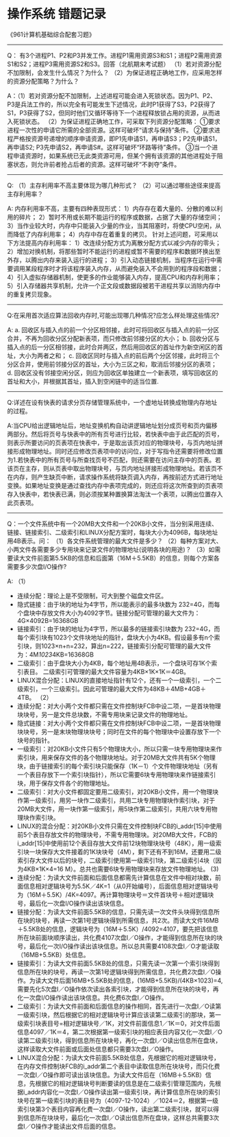 # 操作系统 错题记录
《961计算机基础综合配套习题》
- - - -
Q： 有3个进程P1、P2和P3并发工作。进程P1需用资源S3和S1；进程P2需用资源S1和S2；进程P3需用资源S2和S3。回答（北航期末考试题）
（1）若对资源分配不加限制，会发生什么情况？为什么？
（2）为保证进程正确地工作，应采用怎样的资源分配策略？为什么？

A：（1）若对资源分配不加限制，上述进程可能会进入死锁状态。因为P1、P2、P3是兵法工作的，所以完全有可能发生下述情况，此时P1获得了S3，P2获得了S1，P3获得了S2，但同时他们又循环等待下一个进程释放锁占用的资源，从而进入死锁状态。
（2）为保证进程正确地工作，可采取下列资源分配策略：
①要求进程一次性的申请它所需的全部资源。这样可破坏“请求与保持”条件。
②要求进程严格按资源号递增的顺序申请资源，即P1先申请S1，再申请S3；P2先申请S1，再申请S2; P3先申请S2，再申请S#。这样可破坏“环路等待”条件。
③当一个进程申请资源时，如果系统已无此类资源可用，但某个拥有该资源的其他进程处于阻塞状态，则允许前者抢占后者的资源。这样可破坏“不剥夺”条件。
- - - -
Q: （1）主存利用率不高主要体现为哪几种形式？
（2）可以通过哪些途径来提高主存利用率？

A:
内存利用率不高，主要有四种表现形式：
1）内存存在着大量的、分散的难以利用的碎片；
2）暂时不用或长期不能运行的程序或数据，占据了大量的存储空间；
3）当作业较大时，内存中只能装入少量的作业，当其阻塞时，将使CPU空闲，从而降低了内存利用率；
4）内存中存在着重复的拷贝。
针对上述问题，可采用以下方法提高内存利用率：
1）改连续分配方式为离散分配方式以减少内存的零头；
2）增加对换机制，将那些暂时不能运行的进程或暂不需要的程序和数据环换出至外存，以腾出内存来装入运行的进程；
3）引入动态链接机制，当程序在运行中需要调用某段程序时才将该程序装入内存，从而避免装入不会用到的程序段和数据；
4）引入虚拟存储器机制，使更多的作业能够装入内存，提高CPU和内存利用率；
5）引入存储器共享机制，允许一个正文段或数据段被若干进程共享以消除内存中的重复拷贝现象。
- - - -
Q:在采用首次适应算法回收内存时,可能出现哪几种情况?应怎么样处理这些情况?

A:
a. 回收区与插入点的前一个分区相邻接，此时可将回收区与插入点的前一分区合并，不再为回收分区分配新表项，而只修改前邻接分区的大小； 
b. 回收分区与插入点的后一分区相邻接，此时合并两区，然后用回收区的首址作为新空闲区的首址，大小为两者之和； 
c. 回收区同时与插入点的前后两个分区邻接，此时将三个分区合并，使用前邻接分区的首址，大小为三区之和，取消后邻接分区的表项； 
d. 回收区没有邻接空闲分区，则应为回收区单独建立一个新表项，填写回收区的首址和大小，并根据其首址，插入到空闲链中的适当位置.
- - - -
Q:详述在设有快表的请求分页存储管理系统中，一个虚地址转换成物理内存地址的过程。

A:当CPU给出逻辑地址后，地址变换机构自动讲逻辑地址划分成页号和页内偏移两部分。然后将页号与快表中的所有页号进行比较，若快表中由于此匹配的页号，则表示所要访问的页表项在快表中，于是取出该页对应的物理块号，与页内地址拼接形成物理地址。同时还应修改页表项中的访问位，对于写指令还需要将修改位置为1.若快表中的所有页号与所查找页号不匹配，则还需要在访问主存中的页表。若该页在主存，则从页表中取出物理块号，与页内地址拼接形成物理地址。若该页不在内存，则产生缺页中断，请求操作系统将缺页调入内存，再按前述方式进行地址变换。如果地址变换是通过查找内存中表项完成的，则还应将这次所查到的页表项存入快表中，若快表已满，则必须按某种置换算法淘汰一个表项，以腾出位置存入此页表项。
- - - -
Q：一个文件系统中有一个20MB大文件和一个20KB小文件，当分别采用连续、链接、链接索引、二级索引和LINUX分配方案时，每块大小为4096B，每块地址用4B表示。问：
（1）各文件系统管理的最大文件是多少？
（2）每种方案对大、小两文件各需要多少专用块来记录文件的物理地址(说明各块的用途)？
（3）如需要读大文件前面第5.5KB的信息和后面第（16M＋5.5KB）的信息，则每个方案各需要多少次盘I/O操作?

A: 
（1）
* 连续分配：理论上是不受限制，可大到整个磁盘文件区。
* 隐式链接：由于块的地址为4字节，所以能表示的最多块数为 232=4G，而每个盘块中存放文件大小为4092字节。链接分配可管理的最大文件为：4G×4092B=16368GB
* 链接索引：由于块的地址为4字节，所以最多的链接索引块数为 232=4G，而每个索引块有1023个文件块地址的指针，盘块大小为4KB。假设最多有n个索引块，则1023×n+n=232，算出n=222，链接索引分配可管理的最大文件为：4M*1023*4KB=16368GB
* 二级索引：由于盘块大小为4KB，每个地址用4B表示，一个盘块可存1K个索引表目。
二级索引可管理的最大文件容量为4KB×1K×1K＝4GB。
* LINUX混合分配：LINUX的直接地址指针有12个，还有一个一级索引，一个二级索引，一个三级索引。因此可管理的最大文件为48KB＋4MB+4GB＋4TB。
（2）
* 连续分配：对大小两个文件都只需在文件控制块FCB中设二项，一是首块物理块块号，另一是文件总块数，不需专用块来记录文件的物理地址。
* 隐式链接：对大小两个文件都只需在文件控制块FCB中设二项，一是首块物理块块号，另一是末块物理块块号；同时在文件的每个物理块中设置存放下一个块号的指针。
* 一级索引：对20KB小文件只有5个物理块大小，所以只需一块专用物理块来作索引块，用来保存文件的各个物理块地址。对于20MB大文件共有5K个物理块，由于链接索引的每个索引块只能保存（1K－1）个文件物理块地址（另有一个表目存放下一个索引块指针），所以它需要6块专用物理块来作链接索引块，用于保存文件各个的物理地址。
* 二级索引：对大小文件都固定要用二级索引，对20KB小文件，用一个物理块作第一级索引，用另一块作二级索引，共用二块专用物理块作索引块，对于20MB大文件，用一块作第一级索引，用5块作第二级索引，共用六块专用物理块作索引块。
* LINUX的混合分配：对20KB小文件只需在文件控制块FCB的i_addr[15]中使用前5个表目存放文件的物理块号，不需专用物理块。对20MB大文件，FCB的i_addr[15]中使用前12个表目存放大文件前12块物理块块号（48K），用一级索引块一块保存大文件接着的1K块块号（4M），剩下还有不到16M，还要用二级索引存大文件以后的块号，二级索引使用第一级索引1块，第二级索引4块（因为4KB×1K×4=16 M）。总共也需要6块专用物理块来存放文件物理地址。
(3) 
* 连续分配：为读大文件前面和后面信息都需先计算信息在文件中相对块数，前面信息相对逻辑块号为5.5K／4K=1（从0开始编号），后面信息相对逻辑块号为（16M＋5.5K）/4K=4097。再计算物理块号＝文件首块号＋相对逻辑块号，最后化一次盘I/O操作读出该块信息。
* 链接分配：为读大文件前面5.5KB的信息，只需先读一次文件头块得到信息所在块的块号，再读一次第1号逻辑块得到所需信息，共2次。而读大文件16MB＋5.5KB处的信息，逻辑块号为（16M＋5.5K）/4092=4107，要先把该信息所在块前面块顺序读出，共化费4107次盘I／O操作，才能得到信息所在块的块号，最后化一次I/O操作读出该块信息。所以总共需要4108次盘I／O才能读取（16MB+5.5KB）处信息。
* 链接索引：为读大文件前面5.5KB处的信息，只需先读一次第一个索引块得到信息所在块的块号，再读一次第1号逻辑块得到所需信息，共化费2次盘I／O操作。为读大文件后面16MB+5.5KB处的信息，(16MB+5.5KB)/(4KB×1023)=4,需要先化5次盘I／O操作依次读出各索引块，才能得到信息所在块的块号，再化一次盘I/O操作读出该块信息。共化费6次盘I／O操作。
* 二级索引：为读大文件前面和后面信息的操作相同，首先进行一次盘I／O读第一级索引块，然后根据它的相对逻辑块号计算应该读第二级索引的那块，第一级索引块表目号=相对逻辑块号／1K，对文件前面信息1／1K＝0，对文件后面信息4097／1K＝4，第二次根据第一级索引块的相应表目内容又化一次盘I／O读第二级索引块，得到信息所在块块号，再化一次盘I／O读出信息所在盘块，这样读取大文件前面或后面处信息都只需要3次盘I／O操作。
* LINUX混合分配：为读大文件前面5.5KB处信息，先根据它的相对逻辑块号，在内存文件控制块FCB的i_addr第二个表目中读取信息所在块块号，而只化费一次盘I／O操作即可读出该块信息。为读大文件后在（16MB＋5.5KB）信息，先根据它的相对逻辑块号判断要读的信息是在二级索引管理范围内，先根据i_addr内容化一次盘I／O操作读出第一级索引块，再计算信息所在块的索引块号在第一级索引块的表目号为（4097-12-1024）／1024＝2，根据第一级索引块第3个表目内容再化费一次盘I／O操作，读出第二级索引块，就可以得到信息所在块块号，最后化一次盘I／O读出信息所在盘块，这样总共需要3次盘I／O操作才能读出文件后面的信息。

